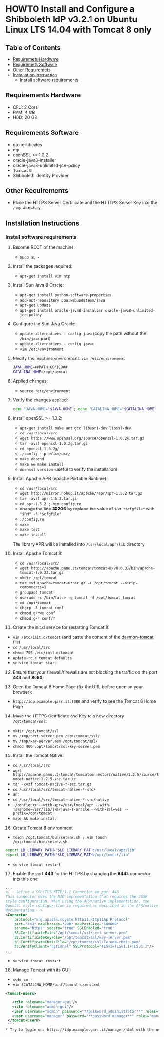 # HOWTO Install and Configure a Shibboleth IdP v3.2.1 on Ubuntu Linux LTS 14.04 with Tomcat 8 only

## Table of Contents

* [Requiremets Hardware](#requirements-hardware)
* [Requiremets Software](#requirements-software)
* [Other Requiremets](#other-requirements)
* [Installation Instruction](#installation-instructions)
  * [Install software requirements](#install-software-requirements)

## Requirements Hardware

 * CPU: 2 Core
 * RAM: 4 GB
 * HDD: 20 GB

## Requirements Software

 * ca-certificates
 * ntp
 * openSSL >= 1.0.2
 * oracle-java8-installer 
 * oracle-java8-unlimited-jce-policy
 * Tomcat 8
 * Shibboleth Identity Provider

## Other Requirements

 * Place the HTTPS Server Certificate and the HTTTPS Server Key into the ```/tmp``` directory

## Installation Instructions

### Install software requirements

1. Become ROOT of the machine: 
   * ```sudo su -```

2. Install the packages required: 
   * ```apt-get install vim ntp```

3. Install Sun Java 8 Oracle:
   * ```apt-get install python-software-properties```
   * ```add-apt-repository ppa:webupd8team/java```
   * ```apt-get update```
   * ```apt-get install oracle-java8-installer oracle-java8-unlimited-jce-policy```

4. Configure the Sun Java Oracle:
   * ```update-alternatives --config java``` (copy the path without the ```/bin/java``` part)
   * ```update-alternatives --config javac```
   * ```vim /etc/environment```

5. Modify the machine environment: ``` vim /etc/environment ```
   ```bash
   JAVA_HOME=##PATH_COPIED##
   CATALINA_HOME=/opt/tomcat
   ```

6. Applied changes:
   * ```source /etc/environment```

7. Verify the changes applied:
   ```bash
   echo "JAVA_HOME="$JAVA_HOME ; echo "CATALINA_HOME="$CATALINA_HOME
   ```

8. Install openSSL >= 1.0.2:
   * ```apt-get install make ant gcc libapr1-dev libssl-dev```
   * ```cd /usr/local/src```
   * ```wget https://www.openssl.org/source/openssl-1.0.2g.tar.gz```
   * ```tar -xvzf openssl-1.0.2g.tar.gz```
   * ```cd openssl-1.0.2g/```
   * ```./config --prefix=/usr/```
   * ```make depend```
   * ```make && make install```
   * ```openssl version``` (useful to verify the installation)

9. Install Apache APR (Apache Portable Runtime):
   * ```cd /usr/local/src```
   * ```wget http://mirror.nohup.it/apache//apr/apr-1.5.2.tar.gz```
   * ```tar -xvzf apr-1.5.2.tar.gz```
   * ```cd apr-1.5.2 ; vim configure```
   * change the line **30206** by replace the value of ```$RM "$cfgfile"``` with ```"$RM" -f "$cfgfile"```
   * ```./configure```
   * ```make```
   * ```make test```
   * ```make install```

   The library APR will be installed into ```/usr/local/apr/lib``` directory
   
10. Install Apache Tomcat 8:
    * ```cd /usr/local/src/```
    * ```wget http://apache.panu.it/tomcat/tomcat-8/v8.0.33/bin/apache-tomcat-8.0.33.tar.gz```
    * ```mkdir /opt/tomcat```
    * ```tar xvf apache-tomcat-8*tar.gz -C /opt/tomcat --strip-components=1```
    * ```groupadd tomcat```
    * ```useradd -s /bin/false -g tomcat -d /opt/tomcat tomcat```
    * ```cd /opt/tomcat```
    * ```chgrp -R tomcat conf```
    * ```chmod g+rwx conf```
    * ```chmod g+r conf/*```

11. Create the init.d service for restarting Tomcat 8:
   * ```vim /etc/init.d/tomcat``` (and paste the content of the [daemon-tomcat](../blob/master/daemon-tomcat) file)
   * ```cd /usr/local/src```
   * ```chmod 755 /etc/init.d/tomcat```
   * ```update-rc.d tomcat defaults```
   * ```service tomcat start```

12. Ensure that your firewall/firewalls are not blocking the traffic on the port **443** and **8080**:

13. Open the Tomcat 8 Home Page (fix the URL before open on your browser):
   * ```http://idp.example.garr.it:8080``` and verify to see the Tomcat 8 Home Page

14. Move the HTTPS Certificate and Key to a new directory ```/opt/tomcat/ssl```:
   * ```mkdir /opt/tomcat/ssl```
   * ```mv /tmp/cert-server.pem /opt/tomcat/ssl/```
   * ```mv /tmp/key-server.pem /opt/tomcat/ssl/```
   * ```chmod 400 /opt/tomcat/ssl/key-server.pem```

15. Install the Tomcat Native:
   * ```cd /usr/local/src```
   * ```wget http://apache.panu.it/tomcat/tomcatconnectors/native/1.2.5/source/tomcat-native-1.2.5-src.tar.gz```
   * ```tar -xvzf tomcat-native-*-src.tar.gz```
   * ```cd /usr/local/src/tomcat-native-*-src/```
   * ```ant```
   * ```cd /usr/local/src/tomcat-native-*-src/native```
   * ```./configure --with-apr=/usr/local/apr --with-javahome=/usr/lib/jvm/java-8-oracle --with-ssl=yes --prefix=/opt/tomcat```
   * ```make && make install```

16. Create Tomcat 8 environment: 
   * ```touch /opt/tomcat/bin/setenv.sh ; vim touch /opt/tomcat/bin/setenv.sh```
   ```bash
   export LD_LIBRARY_PATH="$LD_LIBRARY_PATH:/usr/local/apr/lib"
   export LD_LIBRARY_PATH="$LD_LIBRARY_PATH:/opt/tomcat/lib"
   ```
   * ```service tomcat restart```

17. Enable the port **443** for the HTTPS by changing the **8443** connector into this one:
  ```xml
  ...
  <!-- Define a SSL/TLS HTTP/1.1 Connector on port 443
  This connector uses the NIO implementation that requires the JSSE
  style configuration. When using the APR/native implementation, the
  OpenSSL style configuration is required as described in the APR/native
  documentation -->
  <Connector
      protocol="org.apache.coyote.http11.Http11AprProtocol"
      port="443" maxThreads="200" maxPostSize="100000"
      scheme="https" secure="true" SSLEnabled="true"
      SSLCertificateFile="/opt/tomcat/ssl/cert-server.pem"
      SSLCertificateKeyFile="/opt/tomcat/ssl/key-server.pem"
      SSLCertificateChainFile="/opt/tomcat/ssl/Terena-chain.pem"
      SSLVerifyClient="optional" SSLProtocol="TLSv1+TLSv1.1+TLSv1.2"/>
  ...
  ```
   * ```service tomcat restart```

18. Manage Tomcat with its GUI:
   * ```sudo su -```
   * ```vim $CATALINA_HOME/conf/tomcat-users.xml```
   ```xml
   <tomcat-users>
      ...
      <role rolename="manager-gui"/>
      <role rolename="admin-gui"/>
      <user username="admin" password="**password_administrator**" roles="admin-gui,manager-gui"/>
      <user username="manager" password="**password_manager**" roles="manager-gui"/>
    </tomcat-users>
    ```
  * Try to login on: https://idp.example.garr.it/manager/html with the user "**manager**" and remove all application deployed not directly involved with the IdP to improve the speed of Tomcat loading.
